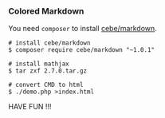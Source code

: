 ### Colored Markdown

You need `composer` to install [cebe/markdown](https://github.com/cebe/markdown#installation-).

```
# install cebe/markdown
$ composer require cebe/markdown "~1.0.1"

# install mathjax
$ tar zxf 2.7.0.tar.gz

# convert CMD to html
$ ./demo.php >index.html
```

HAVE FUN !!!

